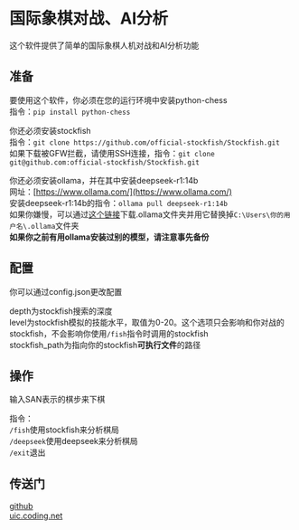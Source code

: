 # 国际象棋对战、AI分析

这个软件提供了简单的国际象棋人机对战和AI分析功能

## 准备

要使用这个软件，你必须在您的运行环境中安装python-chess  
指令：`pip install python-chess`  

你还必须安装stockfish  
指令：`git clone https://github.com/official-stockfish/Stockfish.git`  
如果下载被GFW拦截，请使用SSH连接，指令：`git clone git@github.com:official-stockfish/Stockfish.git`

你还必须安装ollama，并在其中安装deepseek-r1:14b  
网址：[https://www.ollama.com/](https://www.ollama.com/)  
安装deepseek-r1:14b的指令：`ollama pull deepseek-r1:14b`  
如果你嫌慢，可以通过[这个链接](https://pan.baidu.com/s/1MHLHUq9VihzlinjBWBf2Aw?pwd=1234)下载.ollama文件夹并用它替换掉`C:\Users\你的用户名\.ollama`文件夹  
**如果你之前有用ollama安装过别的模型，请注意事先备份**

## 配置

你可以通过config.json更改配置  

depth为stockfish搜索的深度  
level为stockfish模拟的技能水平，取值为0-20。这个选项只会影响和你对战的stockfish，不会影响你使用`/fish`指令时调用的stockfish  
stockfish_path为指向你的stockfish**可执行文件**的路径

## 操作

输入SAN表示的棋步来下棋

指令：  
`/fish`使用stockfish来分析棋局  
`/deepseek`使用deepseek来分析棋局  
`/exit`退出

## 传送门

[github](https://github.com/lpj-10/chess)  
[uic.coding.net](https://uic.coding.net/p/ai_2025/d/fish_chess/git)